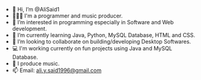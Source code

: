 - 👋 Hi, I’m @AliSaid1
- 👨🏽‍💻 I'm a programmer and music producer.  
- 👀 I’m interested in programming especially in Software and Web development. 
- 🌱 I’m currently learning Java, Python, MySQL Database, HTML and CSS. 
- 💞️ I’m looking to collaborate on building/developing Desktop Softwares. 
- 💻 I'm working currently on fun projects using Java and MySQL Database.
- 🎹 I produce music. 
- 📫 Email: ali.y.said1996@gmail.com 

<!---
AliSaid1/AliSaid1 is a ✨ special ✨ repository because its `README.md` (this file) appears on your GitHub profile.
You can click the Preview link to take a look at your changes.
--->
